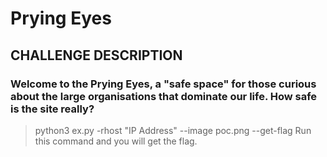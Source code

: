 # Prying Eyes

## CHALLENGE DESCRIPTION
### Welcome to the Prying Eyes, a "safe space" for those curious about the large organisations that dominate our life. How safe is the site really?


> python3 ex.py -rhost "IP Address" --image poc.png --get-flag
Run this command and you will get the flag.
